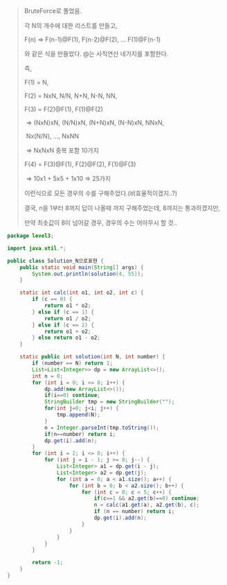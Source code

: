>  BruteForce로 풀었음.
>
> 각 N의 개수에 대한 리스트를 만들고, 
>
> F(n) => F(n-1)@F(1), F(n-2)@F(2), ... F(1)@F(n-1)
>
> 와 같은 식을 만들었다. @는 사칙연산 네가지를 포함한다.
>
> 즉, 
>
> F(1) = N, 
>
> F(2) = NxN, N/N, N+N, N-N, NN,
>
> F(3) = F(2)@F(1), F(1)@F(2)
>
> ​		=> (NxN)xN, (N/N)xN, (N+N)xN, (N-N)xN, NNxN,
>
> ​			Nx(N/N), ..., NxNN
>
> ​		=> NxNxN 중복 포함 10가지
>
> F(4) = F(3)@F(1), F(2)@F(2), F(1)@F(3)
>
> ​		=> 10x1 + 5x5 + 1x10 => 25가지
>
> 이런식으로 모든 경우의 수를 구해주었다.(비효율적이겠지..?)
>
> 결국, n을 1부터 8까지 답이 나올때 까지 구해주었는데, 8까지는 통과하겠지만,
>
> 만약 최솟값이 8이 넘어갈 경우, 경우의 수는 어마무시 할 것..

```java
package level3;

import java.util.*;

public class Solution_N으로표현 {
	public static void main(String[] args) {
		System.out.println(solution(4, 55));
	}

	static int calc(int o1, int o2, int c) {
		if (c == 0) {
			return o1 * o2;
		} else if (c == 1) {
			return o1 / o2;
		} else if (c == 2) {
			return o1 + o2;
		} else return o1 - o2;
	}

	static public int solution(int N, int number) {
		if (number == N) return 1;
		List<List<Integer>> dp = new ArrayList<>();
		int n = 0;
		for (int i = 0; i <= 8; i++) {
			dp.add(new ArrayList<>());
			if(i==0) continue;
			StringBuilder tmp = new StringBuilder("");
			for(int j=0; j<i; j++) {
				tmp.append(N);
			}
			n = Integer.parseInt(tmp.toString());
			if(n==number) return i;
			dp.get(i).add(n);
		}
		for (int i = 2; i <= 8; i++) {
			for (int j = i - 1; j >= 0; j--) {
				List<Integer> a1 = dp.get(i - j);
				List<Integer> a2 = dp.get(j);
				for (int a = 0; a < a1.size(); a++) {
					for (int b = 0; b < a2.size(); b++) {
						for (int c = 0; c < 5; c++) {
							if(c==1 && a2.get(b)==0) continue;
							n = calc(a1.get(a), a2.get(b), c);
							if (n == number) return i;
							dp.get(i).add(n);
						}
					}
				}
			}
		}

		return -1;
	}
}

```

